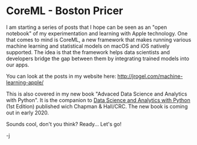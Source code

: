 # CoreML - Boston Pricer

I am starting a series of posts that I hope can be seen as an "open notebook" of my experimentation and learning with Apple technology. One that comes to mind is CoreML, a new framework that makes running various machine learning and statistical models on macOS and iOS natively supported. The idea is that the framework helps data scientists and developers bridge the gap between them by integrating trained models into our apps. 

You can look at the posts in my website here: <http://jrogel.com/machine-learning-apple/>

This is also covered in my new book "Advaced Data Science and Analytics with Python". It is the companion to [Data Science and Analytics with Python](http://bit.ly/DataSciencePython) (1st Edition) published wich Chapman & Hall/CRC. The new book is coming out in early 2020. 

Sounds cool, don't you think? Ready... Let's go!

-j